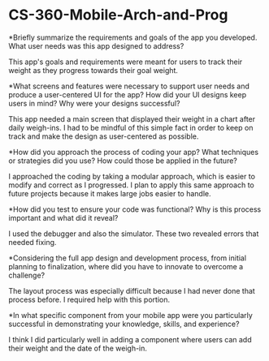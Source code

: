 # CS-360-Mobile-Arch-and-Prog

*Briefly summarize the requirements and goals of the app you developed. What user needs was this app designed to address?

This app's goals and requirements were meant for users to track their weight as they progress towards their goal weight.

*What screens and features were necessary to support user needs and produce a user-centered UI for the app? How did your UI designs keep users in mind? Why were your designs successful?

This app needed a main screen that displayed their weight in a chart after daily weigh-ins. I had to be mindful of this simple fact in order to keep on track and make the design as user-centered as possible.

*How did you approach the process of coding your app? What techniques or strategies did you use? How could those be applied in the future?

I approached the coding by taking a modular approach, which is easier to modify and correct as I progressed. I plan to apply this same approach to future projects because it makes large jobs easier to handle. 

*How did you test to ensure your code was functional? Why is this process important and what did it reveal?

I used the debugger and also the simulator. These two revealed errors that needed fixing.

*Considering the full app design and development process, from initial planning to finalization, where did you have to innovate to overcome a challenge?

The layout process was especially difficult because I had never done that process before. I required help with this portion. 

*In what specific component from your mobile app were you particularly successful in demonstrating your knowledge, skills, and experience?

I think I did particularly well in adding a component where users can add their weight and the date of the weigh-in. 
